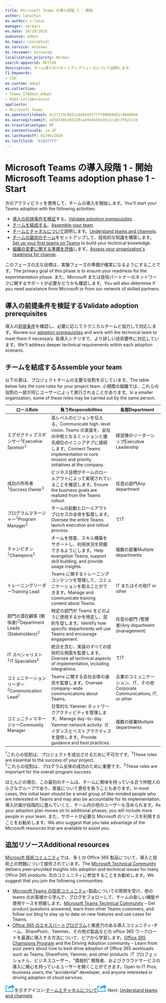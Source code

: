 ```yaml
---
title: Microsoft Teams の導入段階 1 - 開始
author: lanachin
ms.author: v-lanac
manager: serdars
ms.date: 10/29/2018
audience: Admin
ms.topic: conceptual
ms.service: msteams
ms.reviewer: karuanag
localization_priority: Normal
search.appverid: MET150
description: チーム導入のスタートアップフェーズについて説明します。
f1.keywords:
- CSH
ms.custom: Adopt
ms.collection:
- Teams_ITAdmin_Adopt
- M365-collaboration
appliesto:
- Microsoft Teams
ms.openlocfilehash: 8c2f179c6b51c6e016377ff7008b9e81c9b08660
ms.sourcegitcommit: ed3d7ebb193229cab9e0e5be3dc1c28c3f622c1b
ms.translationtype: MT
ms.contentlocale: ja-JP
ms.lasthandoff: 02/06/2020
ms.locfileid: "41837777"
---
```

# <a name="microsoft-teams-adoption-phase-1---start"></a><span data-ttu-id="ce9f5-103">Microsoft Teams の導入段階 1 - 開始</span><span class="sxs-lookup"><span data-stu-id="ce9f5-103">Microsoft Teams adoption phase 1 - Start</span></span>

<span data-ttu-id="ce9f5-104">次のアクティビティを使用して、チームの導入を開始します。</span><span class="sxs-lookup"><span data-stu-id="ce9f5-104">You'll start your Teams adoption with the following activities:</span></span>

- <span data-ttu-id="ce9f5-105">[導入の前提条件を検証](#validate-adoption-prerequisites)する。</span><span class="sxs-lookup"><span data-stu-id="ce9f5-105">[Validate adoption prerequisites](#validate-adoption-prerequisites).</span></span>
- <span data-ttu-id="ce9f5-106">[チームを結成する](#assemble-your-team)。</span><span class="sxs-lookup"><span data-stu-id="ce9f5-106">[Assemble your team](#assemble-your-team).</span></span>
- <span data-ttu-id="ce9f5-107">[チームとチャネルについて](teams-adoption-understand-teams-and-channels.md)説明します。</span><span class="sxs-lookup"><span data-stu-id="ce9f5-107">[Understand teams and channels](teams-adoption-understand-teams-and-channels.md).</span></span>
- <span data-ttu-id="ce9f5-108">[チームの最初のチーム](teams-adoption-your-first-teams.md)をセットアップして、技術的な知識を構築します。</span><span class="sxs-lookup"><span data-stu-id="ce9f5-108">[Set up your first teams on Teams](teams-adoption-your-first-teams.md) to build your technical knowledge.</span></span>
- <span data-ttu-id="ce9f5-109">[組織の変更に関する準備を評価](teams-adoption-assess-readiness.md)します。</span><span class="sxs-lookup"><span data-stu-id="ce9f5-109">[Assess your organization's readiness for change](teams-adoption-assess-readiness.md).</span></span>

<span data-ttu-id="ce9f5-110">このフェーズの主な目標は、実験フェーズの準備が確実になるようにすることです。</span><span class="sxs-lookup"><span data-stu-id="ce9f5-110">The primary goal of this phase is to ensure your readiness for the experimentation phase.</span></span> <span data-ttu-id="ce9f5-111">また、Microsoft または技術パートナーのネットワークに関するサポートが必要かどうかも確認します。</span><span class="sxs-lookup"><span data-stu-id="ce9f5-111">You will also determine if you need assistance from Microsoft or from our network of skilled partners.</span></span>  

## <a name="validate-adoption-prerequisites"></a><span data-ttu-id="ce9f5-112">導入の前提条件を検証する</span><span class="sxs-lookup"><span data-stu-id="ce9f5-112">Validate adoption prerequisites</span></span>

<span data-ttu-id="ce9f5-113">導入の[前提条件](teams-adoption-get-started.md#adoption-prerequisites)を確認し、必要に応じてテクニカルチームと協力して対応します。</span><span class="sxs-lookup"><span data-stu-id="ce9f5-113">Review our [adoption prerequisites](teams-adoption-get-started.md#adoption-prerequisites) and work with the technical team to meet them if necessary.</span></span> <span data-ttu-id="ce9f5-114">各導入シナリオで、より詳しい技術要件に対応しています。</span><span class="sxs-lookup"><span data-stu-id="ce9f5-114">We'll address deeper technical requirements within each adoption scenario.</span></span>

## <a name="assemble-your-team"></a><span data-ttu-id="ce9f5-115">チームを結成する</span><span class="sxs-lookup"><span data-stu-id="ce9f5-115">Assemble your team</span></span>

<span data-ttu-id="ce9f5-116">以下の表は、プロジェクトチームの主要な役割を示しています。</span><span class="sxs-lookup"><span data-stu-id="ce9f5-116">The table below lists the core roles for your project team.</span></span> <span data-ttu-id="ce9f5-117">小規模の組織では、これらの役割の一部が同じユーザーによって実行されることがあります。</span><span class="sxs-lookup"><span data-stu-id="ce9f5-117">In a smaller organization, some of these roles may be carried out by the same person.</span></span>

| <span data-ttu-id="ce9f5-118">ロール</span><span class="sxs-lookup"><span data-stu-id="ce9f5-118">Role</span></span> | <span data-ttu-id="ce9f5-119">負う</span><span class="sxs-lookup"><span data-stu-id="ce9f5-119">Responsibilities</span></span> | <span data-ttu-id="ce9f5-120">各部</span><span class="sxs-lookup"><span data-stu-id="ce9f5-120">Department</span></span> |
| ---- | ---------------- | ---------- |
| <span data-ttu-id="ce9f5-121">エグゼクティブスポンサー<sup>1</sup></span><span class="sxs-lookup"><span data-stu-id="ce9f5-121">Executive Sponsor<sup>1</sup></span></span> | <span data-ttu-id="ce9f5-122">高レベルのビジョンを伝える。</span><span class="sxs-lookup"><span data-stu-id="ce9f5-122">Communicate high-level vision.</span></span> <span data-ttu-id="ce9f5-123">Teams の実装を、会社の中核となるミッションと優先順位のイニシアチブに接続します。</span><span class="sxs-lookup"><span data-stu-id="ce9f5-123">Connect Teams implementation to core mission and priority initiatives at the company.</span></span> | <span data-ttu-id="ce9f5-124">経営陣のリーダーシップ</span><span class="sxs-lookup"><span data-stu-id="ce9f5-124">Executive Leadership</span></span> |
| <span data-ttu-id="ce9f5-125">成功の所有者<sup>1</sup></span><span class="sxs-lookup"><span data-stu-id="ce9f5-125">Success Owner<sup>1</sup></span></span> | <span data-ttu-id="ce9f5-126">ビジネス目標がチームのロールアウトによって実現されていることを確認します。</span><span class="sxs-lookup"><span data-stu-id="ce9f5-126">Ensure the business goals are realized from the Teams rollout.</span></span> | <span data-ttu-id="ce9f5-127">任意の部門</span><span class="sxs-lookup"><span data-stu-id="ce9f5-127">Any department</span></span> |
| <span data-ttu-id="ce9f5-128">プログラムマネージャー<sup>1</sup></span><span class="sxs-lookup"><span data-stu-id="ce9f5-128">Program Manager<sup>1</sup></span></span> | <span data-ttu-id="ce9f5-129">チームの起動とロールアウトプロセスの全体を監督します。</span><span class="sxs-lookup"><span data-stu-id="ce9f5-129">Oversee the entire Teams launch execution and rollout process.</span></span> | <span data-ttu-id="ce9f5-130">て</span><span class="sxs-lookup"><span data-stu-id="ce9f5-130">IT</span></span> |
| <span data-ttu-id="ce9f5-131">チャンピオン<sup>1</sup></span><span class="sxs-lookup"><span data-stu-id="ce9f5-131">Champions<sup>1</sup></span></span> | <span data-ttu-id="ce9f5-132">チームを啓蒙、スキル構築をサポートし、利用状況を把握できるようにします。</span><span class="sxs-lookup"><span data-stu-id="ce9f5-132">Help evangelize Teams, support skill building, and provide usage insights.</span></span> | <span data-ttu-id="ce9f5-133">複数の部署</span><span class="sxs-lookup"><span data-stu-id="ce9f5-133">Multiple departments</span></span> |
| <span data-ttu-id="ce9f5-134">トレーニングリーダー</span><span class="sxs-lookup"><span data-stu-id="ce9f5-134">Training Lead</span></span> | <span data-ttu-id="ce9f5-135">Teams に関するトレーニングコンテンツを管理して、コミュニケーションを取ることができます。</span><span class="sxs-lookup"><span data-stu-id="ce9f5-135">Manage and communicate training content about Teams.</span></span> | <span data-ttu-id="ce9f5-136">IT またはその他</span><span class="sxs-lookup"><span data-stu-id="ce9f5-136">IT or other</span></span> |
| <span data-ttu-id="ce9f5-137">部門の潜在顧客 (関係者)<sup>2</sup></span><span class="sxs-lookup"><span data-stu-id="ce9f5-137">Department Leads (Stakeholders)<sup>2</sup></span></span> | <span data-ttu-id="ce9f5-138">特定の部門が Teams をどのように使用するかを特定し、契約を促します。</span><span class="sxs-lookup"><span data-stu-id="ce9f5-138">Identify how specific departments will use Teams and encourage engagement.</span></span> | <span data-ttu-id="ce9f5-139">任意の部門 (管理者)</span><span class="sxs-lookup"><span data-stu-id="ce9f5-139">Any department (management)</span></span> |
| <span data-ttu-id="ce9f5-140">IT スペシャリスト<sup>1</sup></span><span class="sxs-lookup"><span data-stu-id="ce9f5-140">IT Specialists<sup>1</sup></span></span> | <span data-ttu-id="ce9f5-141">統合を含む、実装のすべての技術的な側面を監督します。</span><span class="sxs-lookup"><span data-stu-id="ce9f5-141">Oversee all technical aspects of implementation, including integrations.</span></span> | <span data-ttu-id="ce9f5-142">て</span><span class="sxs-lookup"><span data-stu-id="ce9f5-142">IT</span></span> |
| <span data-ttu-id="ce9f5-143">コミュニケーションリーダー<sup>2</sup></span><span class="sxs-lookup"><span data-stu-id="ce9f5-143">Communication Lead<sup>2</sup></span></span> | <span data-ttu-id="ce9f5-144">Teams に関する会社全体の通信を監督します。</span><span class="sxs-lookup"><span data-stu-id="ce9f5-144">Oversee company-wide communications about Teams.</span></span> | <span data-ttu-id="ce9f5-145">企業のコミュニケーション、IT、その他</span><span class="sxs-lookup"><span data-stu-id="ce9f5-145">Corporate Communications, IT, or other</span></span> |
| <span data-ttu-id="ce9f5-146">コミュニティマネージャー</span><span class="sxs-lookup"><span data-stu-id="ce9f5-146">Community Manager</span></span> | <span data-ttu-id="ce9f5-147">日常的な Yammer ネットワークアクティビティを管理します。</span><span class="sxs-lookup"><span data-stu-id="ce9f5-147">Manage day-to-day Yammer network activity.</span></span> <span data-ttu-id="ce9f5-148">ガイダンスとベストプラクティスを提供します。</span><span class="sxs-lookup"><span data-stu-id="ce9f5-148">Provide guidance and best practices.</span></span> | <span data-ttu-id="ce9f5-149">複数の部署</span><span class="sxs-lookup"><span data-stu-id="ce9f5-149">Multiple departments</span></span> |

<span data-ttu-id="ce9f5-150"><sup>1</sup>これらの役割は、プロジェクトを成功させるために不可欠です。</span><span class="sxs-lookup"><span data-stu-id="ce9f5-150"><sup>1</sup>These roles are essential to the success of your project.</span></span></br>
<span data-ttu-id="ce9f5-151"><sup>2</sup>これらの役割は、プログラム全体の成功のために重要です。</span><span class="sxs-lookup"><span data-stu-id="ce9f5-151"><sup>2</sup>These roles are important for the overall program success.</span></span>

<span data-ttu-id="ce9f5-152">ほとんどの場合、この最初のチームは、チームに興味を持っている合う仲間人の小さなグループであり、実装について責任を負うこともあります。</span><span class="sxs-lookup"><span data-stu-id="ce9f5-152">In most cases, this initial team should be a small group of like-minded people who are interested in Teams and may also be accountable for its implementation.</span></span> <span data-ttu-id="ce9f5-153">導入計画が段階的に進んでいくと、チーム内の他のユーザーも含められます。</span><span class="sxs-lookup"><span data-stu-id="ce9f5-153">As your adoption plan moves on to additional phases, you will include more people in your team.</span></span> <span data-ttu-id="ce9f5-154">また、サポートが必要な Microsoft のリソースを利用することをお勧めします。</span><span class="sxs-lookup"><span data-stu-id="ce9f5-154">We also suggest that you take advantage of the Microsoft resources that are available to assist you.</span></span> 

## <a name="additional-resources"></a><span data-ttu-id="ce9f5-155">追加リソース</span><span class="sxs-lookup"><span data-stu-id="ce9f5-155">Additional resources</span></span>

<span data-ttu-id="ce9f5-156">[Microsoft 技術コミュニティ](https://aka.ms/TechCommunity)では、多くの Office 365 製品について、導入と技術上の問題について提供されています。</span><span class="sxs-lookup"><span data-stu-id="ce9f5-156">The [Microsoft Technical Community](https://aka.ms/TechCommunity) delivers peer-provided insights into adoption and technical issues for many Office 365 products.</span></span> <span data-ttu-id="ce9f5-157">次のコミュニティに参加することをお勧めします。</span><span class="sxs-lookup"><span data-stu-id="ce9f5-157">We suggest that you join the following communities:</span></span>

- <span data-ttu-id="ce9f5-158">[Microsoft Teams の技術コミュニティ](https://aka.ms/TeamsCommunity)–製品についての質問を受け、他の teams のお客様から学んで、ブログをフォローして、チームの新しい機能や使用ケースを把握します。</span><span class="sxs-lookup"><span data-stu-id="ce9f5-158">[Microsoft Teams Technical Community](https://aka.ms/TeamsCommunity) – Get product questions answered, learn from other Teams customers, and follow our blog to stay up to date on new features and use cases for Teams.</span></span> 
- <span data-ttu-id="ce9f5-159">[Office 365 のエキスパートプログラム](https://aka.ms/O365Champions)と推進力のある導入コミュニティ–チーム、SharePoint、Yammer、その他の製品などの office 365 ワークロードを最適に導入する方法について、ピアから学習します。</span><span class="sxs-lookup"><span data-stu-id="ce9f5-159">[Office 365 Champions Program](https://aka.ms/O365Champions) and the Driving Adoption community – Learn from your peers about how to best drive adoption of Office 365 workloads such as Teams, SharePoint, Yammer, and other products.</span></span> <span data-ttu-id="ce9f5-160">IT プロフェッショナル、ビジネスユーザー、"偶発的" 開発者、およびクラウドサービスの導入に関心を持っているユーザーを開くことができます。</span><span class="sxs-lookup"><span data-stu-id="ce9f5-160">Open to IT Pros, business users, the “accidental” developer, and anyone interested in driving adoption of cloud services.</span></span>  


<span data-ttu-id="ce9f5-161">![次の手順](media/teams-adoption-next-icon.png)を示すアイコン:[チームとチャネルについて](teams-adoption-understand-teams-and-channels.md)</span><span class="sxs-lookup"><span data-stu-id="ce9f5-161">![An icon representing the next step](media/teams-adoption-next-icon.png) Next: [Understand teams and channels](teams-adoption-understand-teams-and-channels.md)</span></span>
